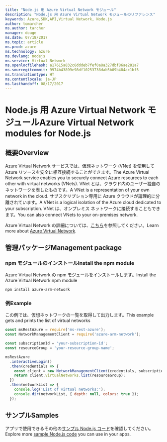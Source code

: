 ```yaml
---
title: "Node.js 用 Azure Virtual Network モジュール"
description: "Node.js 用 Azure Virtual Network モジュールのリファレンス"
keywords: Azure,SDK,API,Virtual Network, Node.js
author: tomarcher
ms.author: tarcher
manager: douge
ms.date: 07/18/2017
ms.topic: article
ms.prod: azure
ms.technology: azure
ms.devlang: nodejs
ms.service: Virtual Network
ms.openlocfilehash: a17615a832c6dddeb7fef0a8a327dbf86ae281a7
ms.sourcegitcommit: 9974b43899e98df10253738dab5b09b484ac1bf5
ms.translationtype: HT
ms.contentlocale: ja-JP
ms.lasthandoff: 08/17/2017
---
```

# <a name="azure-virtual-network-modules-for-nodejs"></a><span data-ttu-id="d029d-104">Node.js 用 Azure Virtual Network モジュール</span><span class="sxs-lookup"><span data-stu-id="d029d-104">Azure Virtual Network modules for Node.js</span></span>

## <a name="overview"></a><span data-ttu-id="d029d-105">概要</span><span class="sxs-lookup"><span data-stu-id="d029d-105">Overview</span></span>

<span data-ttu-id="d029d-106">Azure Virtual Network サービスでは、仮想ネットワーク (VNet) を使用して Azure リソースを安全に相互接続することができます。</span><span class="sxs-lookup"><span data-stu-id="d029d-106">The Azure Virtual Network service enables you to securely connect Azure resources to each other with virtual networks (VNets).</span></span> <span data-ttu-id="d029d-107">VNet とは、クラウド内のユーザー独自のネットワークを表したものです。</span><span class="sxs-lookup"><span data-stu-id="d029d-107">A VNet is a representation of your own network in the cloud.</span></span> <span data-ttu-id="d029d-108">サブスクリプション専用に Azure クラウドが論理的に分離されています。</span><span class="sxs-lookup"><span data-stu-id="d029d-108">A VNet is a logical isolation of the Azure cloud dedicated to your subscription.</span></span> <span data-ttu-id="d029d-109">VNet は、オンプレミス ネットワークに接続することもできます。</span><span class="sxs-lookup"><span data-stu-id="d029d-109">You can also connect VNets to your on-premises network.</span></span>

<span data-ttu-id="d029d-110">Azure Virtual Network の詳細については、[こちら](https://docs.microsoft.com/azure/virtual-network/virtual-networks-overview)を参照してください。</span><span class="sxs-lookup"><span data-stu-id="d029d-110">Learn more about [Azure Virtual Network](https://docs.microsoft.com/azure/virtual-network/virtual-networks-overview).</span></span>

## <a name="management-package"></a><span data-ttu-id="d029d-111">管理パッケージ</span><span class="sxs-lookup"><span data-stu-id="d029d-111">Management package</span></span>

### <a name="install-the-npm-module"></a><span data-ttu-id="d029d-112">npm モジュールのインストール</span><span class="sxs-lookup"><span data-stu-id="d029d-112">Install the npm module</span></span>

<span data-ttu-id="d029d-113">Azure Virtual Network の npm モジュールをインストールします。</span><span class="sxs-lookup"><span data-stu-id="d029d-113">Install the Azure Virtual Network npm module</span></span>

```bash
npm install azure-arm-network
```

### <a name="example"></a><span data-ttu-id="d029d-114">例</span><span class="sxs-lookup"><span data-stu-id="d029d-114">Example</span></span>

<span data-ttu-id="d029d-115">この例では、仮想ネットワークの一覧を取得して出力します。</span><span class="sxs-lookup"><span data-stu-id="d029d-115">This example gets and prints the list of virtual networks</span></span>

```javascript
const msRestAzure = require('ms-rest-azure');
const NetworkManagementClient = require('azure-arm-network');

const subscriptionId = 'your-subscription-id';
const resourceGroup = 'your-resource-group-name';

msRestAzure
  .interactiveLogin()
  .then(credentials => {
    const client = new NetworkManagementClient(credentials, subscriptionId);
    return client.virtualNetworks.list(resourceGroup);
  })
  .then(networkList => {
    console.log('List of virtual networks:');
    console.dir(networkList, { depth: null, colors: true });
  });

```

## <a name="samples"></a><span data-ttu-id="d029d-116">サンプル</span><span class="sxs-lookup"><span data-stu-id="d029d-116">Samples</span></span>

<span data-ttu-id="d029d-117">アプリで使用できるその他の[サンプル Node.js コード](https://azure.microsoft.com/resources/samples/?platform=nodejs)を確認してください。</span><span class="sxs-lookup"><span data-stu-id="d029d-117">Explore more [sample Node.js code](https://azure.microsoft.com/resources/samples/?platform=nodejs) you can use in your apps.</span></span>
